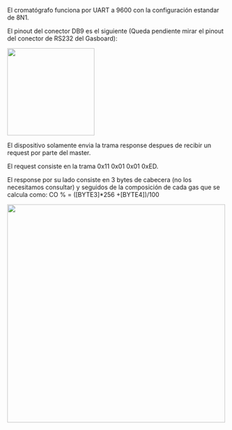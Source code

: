 El cromatógrafo funciona por UART a 9600 con la configuración estandar de 8N1.

El pinout del conector DB9 es el siguiente (Queda pendiente mirar el pinout del conector de RS232 del Gasboard):

<img src="https://github.com/antonioescamezalvarez/STM32/blob/main/Cromatografo%20GASBOARD%203100p/Pinout.jpeg" width="200" />

El dispositivo solamente envia la trama response despues de recibir un request por parte del master.

El request consiste en la trama 0x11 0x01 0x01 0xED.

El response por su lado consiste en 3 bytes de cabecera (no los necesitamos consultar) y seguidos de la composición de cada gas que se calcula como:
CO % = ([BYTE3]*256 +[BYTE4])/100

<img src="https://github.com/antonioescamezalvarez/STM32/blob/main/Cromatografo%20GASBOARD%203100p/Codigo.png" width="500" />

